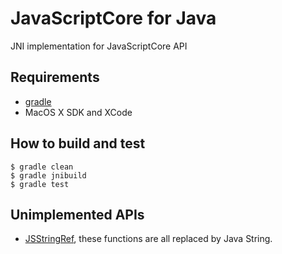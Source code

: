 # JavaScriptCore for Java

JNI implementation for JavaScriptCore API

## Requirements

- [gradle](http://www.gradle.org/) 
- MacOS X SDK and XCode

## How to build and test

```
$ gradle clean
$ gradle jnibuild
$ gradle test
```

## Unimplemented APIs

- [JSStringRef](https://developer.apple.com/library/mac/documentation/JavaScriptCore/Reference/JSStringRef_header_reference/Reference/reference.html), these functions are all replaced by Java String.

